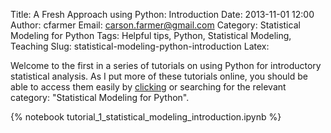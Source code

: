 Title: A Fresh Approach using Python: Introduction
Date: 2013-11-01 12:00
Author: cfarmer
Email: carson.farmer@gmail.com
Category: Statistical Modeling for Python
Tags: Helpful tips, Python, Statistical Modeling, Teaching
Slug: statistical-modeling-python-introduction
Latex:

Welcome to the first in a series of tutorials on using Python for introductory 
statistical analysis. As I put more of these tutorials online, you should be 
able to access them easily by [clicking][category] or searching for the relevant 
category: "Statistical Modeling for Python".

{% notebook tutorial_1_statistical_modeling_introduction.ipynb %}

[category]: http://www.carsonfarmer.com/category/statistical-modeling-for-python.html
